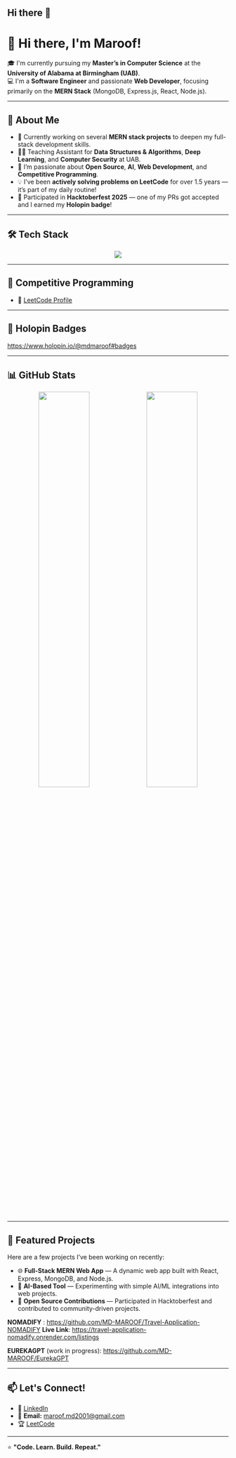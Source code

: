 ## Hi there 👋

# 👋 Hi there, I'm Maroof!

🎓 I'm currently pursuing my **Master’s in Computer Science** at the **University of Alabama at Birmingham (UAB)**.  
💻 I'm a **Software Engineer** and passionate **Web Developer**, focusing primarily on the **MERN Stack** (MongoDB, Express.js, React, Node.js).

---

## 🚀 About Me
- 🔭 Currently working on several **MERN stack projects** to deepen my full-stack development skills.  
- 👨‍🏫 Teaching Assistant for **Data Structures & Algorithms**, **Deep Learning**, and **Computer Security** at UAB.  
- 🌱 I’m passionate about **Open Source**, **AI**, **Web Development**, and **Competitive Programming**.  
- 💡 I’ve been **actively solving problems on LeetCode** for over 1.5 years — it’s part of my daily routine!  
- 🌸 Participated in **Hacktoberfest 2025** — one of my PRs got accepted and I earned my **Holopin badge**!  

---

## 🛠️ Tech Stack
<p align="center">
  <img src="https://skillicons.dev/icons?i=html,css,js,react,nodejs,express,mongodb,python,c,cpp,java,git,github,vscode" />
</p>

---

## 🧠 Competitive Programming
- 🧩 [LeetCode Profile](https://leetcode.com/u/MD_Maroof/)

---

## 🌟 Holopin Badges
https://www.holopin.io/@mdmaroof#badges

---

## 📊 GitHub Stats
<p align="center">
  <img width="48%" src="https://github-readme-stats.vercel.app/api?username=MD-MAROOF&show_icons=true&theme=tokyonight" />
  <img width="48%" src="https://github-readme-streak-stats.herokuapp.com/?user=MD-MAROOF&theme=tokyonight" />
</p>

---

## 🧩 Featured Projects
Here are a few projects I’ve been working on recently:
- 🌐 **Full-Stack MERN Web App** — A dynamic web app built with React, Express, MongoDB, and Node.js.  
- 🤖 **AI-Based Tool** — Experimenting with simple AI/ML integrations into web projects.  
- 🧰 **Open Source Contributions** — Participated in Hacktoberfest and contributed to community-driven projects.



**NOMADIFY** : https://github.com/MD-MAROOF/Travel-Application-NOMADIFY
**Live Link**: https://travel-application-nomadify.onrender.com/listings


**EUREKAGPT** (work in progress): https://github.com/MD-MAROOF/EurekaGPT

---

## 📫 Let's Connect!
- 💼 [LinkedIn](https://www.linkedin.com/in/maroof-md-9a324b22a/)
- 📧 **Email:** maroof.md2001@gmail.com  
- 🏆 [LeetCode](https://leetcode.com/u/MD_Maroof/)

---

⭐ **"Code. Learn. Build. Repeat."**


